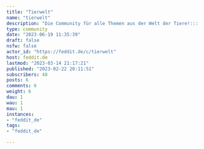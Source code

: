 ```yaml
---
title: "Tierwelt" 
name: "tierwelt"
description: "Die Community für alle Themen aus der Welt der Tiere!::: spoiler AttributionFaultier Icon erstellt von  [max.icons - Flaticon](https://www.flaticon.com/de/kostenlose-icons/faultier):::"
type: community
date: "2023-06-19 11:35:39"
draft: false
nsfw: false
actor_id: "https://feddit.de/c/tierwelt"
host: feddit.de
lastmod: "2023-03-14 21:17:21"
published: "2023-02-22 20:11:51"
subscribers: 48
posts: 6
comments: 6
weight: 6
dau: 1
wau: 1
mau: 1
instances:
- "feddit_de"
tags: 
- "feddit_de"

---
```


